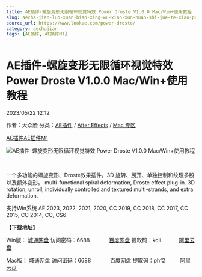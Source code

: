 ```yaml
---
title: AE插件-螺旋变形无限循环视觉特效 Power Droste V1.0.0 Mac/Win+使用教程
slug: aecha-jian-luo-xuan-bian-xing-wu-xian-xun-huan-shi-jue-te-xiao-power-droste-v1-0-0-mac-win-shi-yong-jiao-cheng
source_url: https://www.lookae.com/power-droste/
category: aechajian
tags: [AE插件, AE插件M1]
---
```

# AE插件-螺旋变形无限循环视觉特效 Power Droste V1.0.0 Mac/Win+使用教程

2023/05/22 12:12

作者：大众脸
分类：[AE插件](https://www.lookae.com/after-effects/aechajian/) / [After Effects](https://www.lookae.com/after-effects/) / [Mac 专区](https://www.lookae.com/mac-osx/)

[AE插件](https://www.lookae.com/tag/ae%e6%8f%92%e4%bb%b6/)[AE插件M1](https://www.lookae.com/tag/aem1/)

![AE插件-螺旋变形无限循环视觉特效 Power Droste V1.0.0 Mac/Win+使用教程](https://www.lookae.com/wp-content/uploads/2023/02/Power-Droste.jpg "AE插件-螺旋变形无限循环视觉特效 Power Droste V1.0.0 Mac/Win+使用教程-LookAE.com")

[﻿﻿﻿](https://cloud.video.taobao.com//play/u/705956171/p/1/e/6/t/1/398134773220.mp4)

一个多功能的螺旋变形、Droste效果插件。3D 旋转、展开、单独控制和纹理多股以及额外变形。 multi-functional spiral deformation, Droste effect plug-in. 3D rotation, unroll, individually controlled and textured multi-strands, and extra deformation.

支持Win系统 AE 2023, 2022, 2021, 2020, CC 2019, CC 2018, CC 2017, CC 2015, CC 2014, CC, CS6

**【下载地址】**

Win版： [城通网盘](https://url70.ctfile.com/f/2827370-811555898-9dc6f9?p=4431) 访问密码：6688             [百度网盘](https://pan.baidu.com/s/1WXTK0AiTEEzbE-4byxIfaw?pwd=kdli) 提取码：kdli            [阿里云盘](https://www.aliyundrive.com/s/6TQwnJz1c7H)

Mac版： [城通网盘](https://url70.ctfile.com/f/2827370-859842990-915af4?p=4431) 访问密码：6688             [百度网盘](https://pan.baidu.com/s/1TPHd8NucgL1UVMqFIx-yuw?pwd=phf2) 提取码：phf2          [阿里云盘](https://www.aliyundrive.com/s/jV82vcs3oT6)
